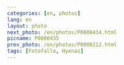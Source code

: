 ```yaml
---
categories: [en, photos]
lang: en
layout: photo
next_photo: /en/photos/P0000434.html
picname: P0000435
prev_photo: /en/photos/P0000212.html
tags: [Fotofalle, Hyenas]
---
```

